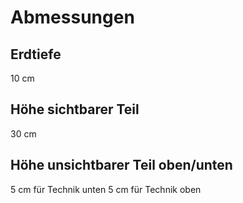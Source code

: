 # Abmessungen

## Erdtiefe
10 cm

## Höhe sichtbarer Teil
30 cm

## Höhe unsichtbarer Teil oben/unten
5 cm für Technik unten
5 cm für Technik oben
